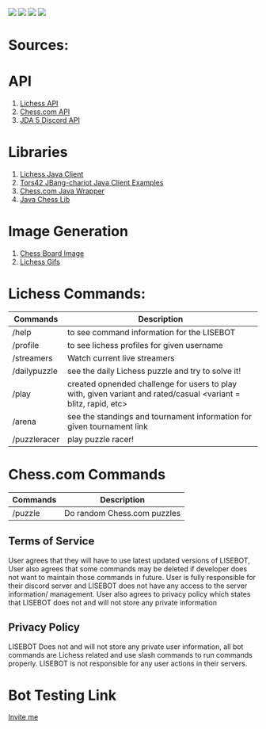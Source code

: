 ![](https://img.shields.io/badge/Status-Verified%20Discord%20Bot-brightgreen)
![](https://img.shields.io/badge/Status-Offical%20Lichess%20Bot-blue)
![](https://img.shields.io/badge/Status-Online-brightgreen)
![](https://img.shields.io/badge/Discord%20API-JDA-purple)
# Sources:

# API

 1. [Lichess API](https://lichess.org/api) 
 2. [Chess.com API](https://github.com/sornerol/chess-com-pubapi-java-wrapper)
 3. [JDA 5 Discord API](https://github.com/DV8FromTheWorld/JDA)

# Libraries


 1. [Lichess Java Client](https://github.com/tors42/chariot) 
 2. [Tors42 JBang-chariot Java Client Examples](https://github.com/tors42/jbang-chariot)
 3. [Chess.com Java Wrapper](https://github.com/sornerol/chess-com-pubapi-java-wrapper)
 4. [Java Chess Lib](https://github.com/bhlangonijr/chesslib)

# Image Generation
 1. [Chess Board Image](https://chessboardimage.com/)
 2. [Lichess Gifs](https://github.com/lichess-org/lila-gif)
 

# Lichess Commands:
| Commands      | Description |
| ----------- | ----------- |
| /help      | to see command information for the LISEBOT       |
| /profile <Lichess username>    | to see lichess profiles for given username       |
| /streamers | Watch current live streamers |
| /dailypuzzle | see the daily Lichess puzzle and try to solve it! |
|  /play | created opnended challenge for users to play with, given variant and rated/casual <variant = blitz, rapid, etc> |
|  /arena <Lichess arena URL>  | see the standings and tournament information for given tournament link|
| /puzzleracer | play puzzle racer! |


# Chess.com Commands
| Commands      | Description |
| ----------- | ----------- |
| /puzzle      | Do random Chess.com puzzles     |
 

## Terms of Service
User agrees that they will have to use latest updated versions of LISEBOT, User also agrees that some commands may be deleted if developer does not want to maintain those commands in future. User is fully responsible for their discord server and LISEBOT does not have any access to the server information/ management. User also agrees to privacy policy which states that LISEBOT does not and will not store any private information

## Privacy Policy
LISEBOT Does not and will not store any private user information, all bot commands are Lichess related and use slash commands to run commands properly. LISEBOT is not responsible for any user actions in their servers.

# Bot Testing Link
[Invite me](https://discord.com/oauth2/authorize?client_id=930544707300393021&permissions=8&scope=bot%20applications.commands)



